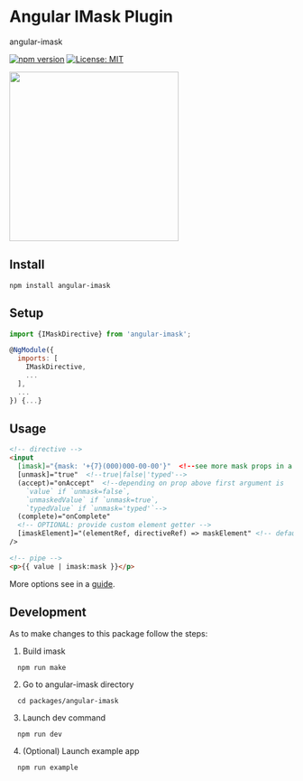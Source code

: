 # Angular IMask Plugin
angular-imask

[![npm version](https://badge.fury.io/js/angular-imask.svg)](https://badge.fury.io/js/angular-imask)
[![License: MIT](https://img.shields.io/badge/License-MIT-yellow.svg)](https://opensource.org/licenses/MIT)

<a href="https://opencollective.com/imask/donate" target="_blank">
  <img src="https://opencollective.com/imask/donate/button.png?color=blue" width=300 />
</a>

## Install
`npm install angular-imask`

## Setup
```javascript
import {IMaskDirective} from 'angular-imask';

@NgModule({
  imports: [
    IMaskDirective,
    ...
  ],
  ...
}) {...}
```

## Usage
```html
<!-- directive -->
<input
  [imask]="{mask: '+{7}(000)000-00-00'}"  <!--see more mask props in a guide-->
  [unmask]="true"  <!--true|false|'typed'-->
  (accept)="onAccept"  <!--depending on prop above first argument is
    `value` if `unmask=false`,
    `unmaskedValue` if `unmask=true`,
    `typedValue` if `unmask='typed'`-->
  (complete)="onComplete"
  <!-- OPTIONAL: provide custom element getter -->
  [imaskElement]="(elementRef, directiveRef) => maskElement" <!-- default = elementRef.nativeElement -->
/>

<!-- pipe -->
<p>{{ value | imask:mask }}</p>
```
More options see in a [guide](https://imask.js.org/guide.html).

## Development
As to make changes to this package follow the steps:

1. Build imask
```
  npm run make
```
2. Go to angular-imask directory
```
  cd packages/angular-imask
```
3. Launch dev command
```
  npm run dev
```

4. (Optional) Launch example app
```
  npm run example
```